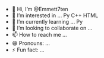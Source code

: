 - 👋 Hi, I’m @Emmett7ten
- 👀 I’m interested in ... Py C++ HTML
- 🌱 I’m currently learning ... Py
- 💞️ I’m looking to collaborate on ...
- 📫 How to reach me ...
- 😄 Pronouns: ...
- ⚡ Fun fact: ...

<!---
Emmett7ten/Emmett7ten is a ✨ special ✨ repository because its `README.md` (this file) appears on your GitHub profile.
You can click the Preview link to take a look at your changes.
--->
